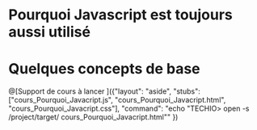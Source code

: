# Pourquoi Javascript est toujours aussi utilisé

# Quelques concepts de base


@[Support de cours à lancer ]({"layout": "aside", "stubs": ["cours_Pourquoi_Javacript.js", "cours_Pourquoi_Javacript.html", "cours_Pourquoi_Javacript.css"], "command": "echo "TECHIO> open -s /project/target/ cours_Pourquoi_Javacript.html"" })


